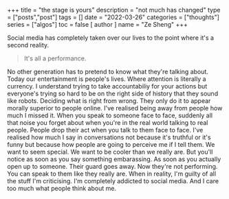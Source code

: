 +++
title = "the stage is yours"
description = "not much has changed"
type = ["posts","post"]
tags = []
date = "2022-03-26"
categories = ["thoughts"]
series = ["algos"]
toc = false
[ author ]
  name = "Ze Sheng"
+++

Social media has completely taken over our lives to the point where it's a second reality. 

> It's all a performance. 

No other generation has to pretend to know what they're talking about. Today our entertainment is people's lives. Where attention is literally a currency. I understand trying to take accountabiliy for your actions but everyone's trying so hard to be on the right side of history that they sound like robots. Deciding what is right from wrong. They only do it to appear morally superior to people online. I've realised being away from people how much I missed it. When you speak to someone face to face, suddenly all that noise you forget about when you're in the real world talking to real people. People drop their act when you talk to them face to face. I've realised how much I say in conversations not because it's truthful or it's funny but because how people are going to perceive me if I tell them. We want to seem special. We want to be cooler than we really are. But you'll notice as soon as you say something embarassing. As soon as you actually open up to someone. Their guard goes away. Now they're not performing. You can speak to them like they really are. When in reality, I'm guilty of all the stuff I'm criticising. I'm completely addicted to social media. And I care too much what people think about me. 
    